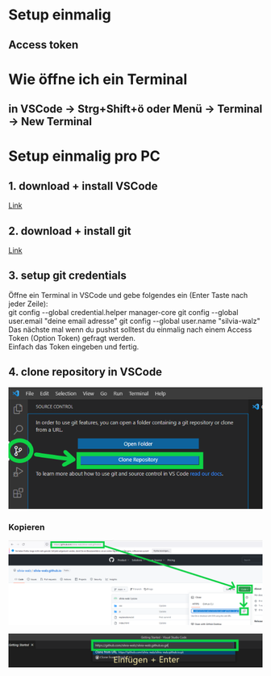 # Setup einmalig
## Access token
# Wie öffne ich ein Terminal
## in VSCode -> Strg+Shift+ö oder Menü -> Terminal -> New Terminal
# Setup einmalig pro PC
## 1. download + install VSCode  
[Link](https://code.visualstudio.com/)
## 2. download + install git
[Link](https://git-scm.com/download/win)
## 3. setup git credentials
Öffne ein Terminal in VSCode und gebe folgendes ein (Enter Taste nach jeder Zeile):  
        git config --global credential.helper manager-core
        git config --global user.email "deine email adresse"
        git config --global user.name "silvia-walz"
Das nächste mal wenn du pushst solltest du einmalig nach einem Access Token (Option Token) gefragt werden.  
Einfach das Token eingeben und fertig.  
## 4. clone repository in VSCode
![](https://github.com/silvia-walz/silvia-walz.github.io/blob/main/readme_images/git_clone_1.png)
### Kopieren
![](https://github.com/silvia-walz/silvia-walz.github.io/blob/main/readme_images/git_clone_2.png)


![](https://github.com/silvia-walz/silvia-walz.github.io/blob/main/readme_images/git_clone_3.png)

